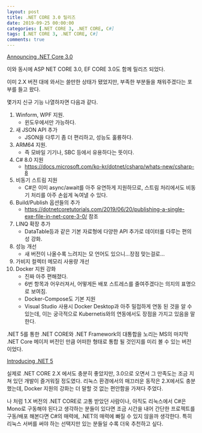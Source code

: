 ```yaml
---
layout: post
title: .NET CORE 3.0 릴리즈
date: 2019-09-25 00:00:00
categories: [.NET CORE 3, .NET CORE, C#]
tags: [.NET CORE 3, .NET CORE, C#]
comments: true
---
```


[Announcing .NET Core 3.0](https://devblogs.microsoft.com/dotnet/announcing-net-core-3-0/)

이와 동시에 ASP NET CORE 3.0, EF CORE 3.0도 함께 릴리즈 되었다.

이미 2.X 버전 대에 와서는 쓸만한 상태가 됐었지만, 부족한 부분들을 채워주겠다는 포부를 들고 왔다.

몇가지 신규 기능 나열하자면 다음과 같다.
1. Winform, WPF 지원.
    * 윈도우에서만 가능하다.
2. 새 JSON API 추가
    * JSON을 다루기 좀 더 편리하고, 성능도 훌륭하다.
3. ARM64 지원.
    * 즉 모바일 기기나, SBC 등에서 유용하다는 뜻이다.
4. C# 8.0 지원
    * https://docs.microsoft.com/ko-kr/dotnet/csharp/whats-new/csharp-8
5. 비동기 스트림 지원
    * C#은 이미 async/await를 아주 유연하게 지원하므로, 스트림 처리에서도 비동기 처리를 아주 손쉽게 녹여낼 수 있다.
6. Build/Publish 옵션들의 추가
    * <https://dotnetcoretutorials.com/2019/06/20/publishing-a-single-exe-file-in-net-core-3-0/> 참조
7. LINQ 확장 추가
    * DataTable등과 같은 기본 자료형에 다양한 API 추가로 데이터를 다루는 편의성 강화.
8. 성능 개선
    * 새 버전이 나올수록 느려지는 모 언어도 있으니...장점 맞는걸로…
9. 가비지 컬렉터 메모리 사용량 개선
10. Docker 지원 강화
    * 진짜 아주 편해졌다.
    * 6번 항목과 어우러져서, 어떻게든 배포 스트레스를 줄여주겠다는 의지의 표명으로 보여짐.
    * Docker-Compose도 기본 지원
    * Visual Studio 사용시 Docker Desktop과 아주 밀접하게 연동 된 것을 알 수 있는데, 이는 궁극적으로 Kubernetis와의 연동에서도 장점을 가지고 있음을 말한다.

.NET 5를 통한 .NET CORE와 .NET Framework의 대통합을 노리는 MS의 마지막 .NET Core 메이저 버전인 만큼 어떠한 형태로 통합 될 것인지를 미리 볼 수 있는 버전이었다.

[Introducing .NET 5](https://devblogs.microsoft.com/dotnet/introducing-net-5/)

실제로 .NET CORE 2.X 에서도 충분히 좋았지만, 3.0으로 오면서 그 만족도는 조금 지쳐 있던 개발이 즐거워질 정도였다.
리눅스 환경에서의 매끄러운 동작은 2.X에서도 충분했는데, Docker 지원의 강화는 더 말할 것 없는 편안함을 가져다 주었다.

나 처럼 1.X 버전의 .NET CORE로 고통 받았던 사람이나, 아직도 리눅스에서 C#은 Mono로 구동해야 된다고 생각하는 분들이 있다면 조금 시간을 내어 간단한 프로젝트를 구동/배포 해본다면 C#의 매력에, .NET의 매력에 빠질 수 있지 않을까 생각한다. 특히 리눅스 서버를 써야 하는 선택지만 있는 분들일 수록 더욱 추천하고 싶다.